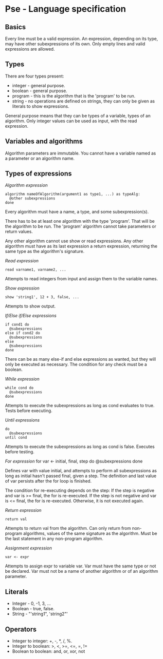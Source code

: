 # Pse - Language specification

## Basics

Every line must be a valid expression. An expression, depending on its type, may have other subexpressions of its own.
Only empty lines and valid expressions are allowed.

## Types

There are four types present:
* integer - general purpose.
* boolean - general purpose.
* program - this is the algorithm that is the 'program' to be run.
* string - no operations are defined on strings, they can only be given as literals to show expressions.

General purpose means that they can be types of a variable, types of an algorithm.
Only integer values can be used as input, with the read expression.

## Variables and algorithms

Algorithm parameters are immutable.
You cannot have a variable named as a parameter or an algorithm name.

## Types of expressions

*Algorithm expression*
```
algorithm nameOfAlgorithm(argument1 as type1, ...) as typeAlg:
  @other subexpressions
done
```

Every algorithm must have a name, a type, and some subexpression(s).

There has to be at least one algorithm with the type 'program'. That will be the algorithm to be run.
The 'program' algorithm cannot take parameters or return values.

Any other algorithm cannot use show or read expressions.
Any other algorithm must have as its last expression a return expression, returning the same type as the algorithm's signature.

*Read expression*
```
read varname1, varname2, ...
```

Attempts to read integers from input and assign them to the variable names.

*Show expression*
```
show 'string1', 12 + 3, false, ...
```

Attempts to show output.

*If/Else if/Else expressions*
```
if cond1 do
  @subexpressions
else if cond2 do
  @subexpressions
else
  @subexpressions
done
```

There can be as many else-if and else expressions as wanted, but they will only be executed as necessary.
The condition for any check must be a boolean.

*While expression*
```
while cond do
  @subexpressions
done
```

Attempts to execute the subexpressions as long as cond evaluates to true.
Tests before executing.

*Until expressions*
```
do
  @subexpressions
until cond
```

Attempts to execute the subexpressions as long as cond is false.
Executes before testing.

*For expression*
for var <- initial, final, step do
  @subexpressions
done

Defines var with value initial, and attempts to perform all subexpressions as long as initial hasn't passed final, given a step.
The definition and last value of var persists after the for loop is finished.

The condition for re-executing depends on the step:
If the step is negative and var is >= final, the for is re-executed.
If the step is not negative and var is <= final, the for is re-executed.
Otherwise, it is not executed again.

*Return expression*
```
return val
```

Attempts to return val from the algorithm.
Can only return from non-program algorithms, values of the same signature as the algorithm.
Must be the last statement in any non-program algorithm.

*Assignment expression*
```
var <- expr
```
Attempts to assign expr to variable var. Var must have the same type or not be declared.
Var must not be a name of another algorithm or of an algorithm parameter.

## Literals
* Integer - 0, -1, 3, ...
* Boolean - true, false.
* String - "'string1", 'string2"'

## Operators
* Integer to integer: +, -, \*, /, %.
* Integer to boolean: >, <, >=, <=, =, !=
* Boolean to boolean: and, or, xor, not

